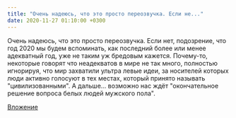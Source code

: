 ```yaml
---
title: "Очень надеюсь, что это просто переозвучка. Если не..."
date: 2020-11-27 01:10:00 +0300
---
```


Очень надеюсь, что это просто переозвучка. Если нет, подозрение, что год 2020 мы будем вспоминать, как последний более или менее адекватный год, уже не таким уж бредовым кажется.
Почему-то, некоторые говорят что неадекватов в мире не так много, полностью игнорируя, что мир захватили ультра левые идеи, за носителей которых люди активно голосуют в тех местах, который принято называть "цивилизованными".
А дальше... возможно нас ждёт "окончательное решение вопроса белых людей мужского пола".

[Вложение](https://vk.com/video41076938_456239445)
